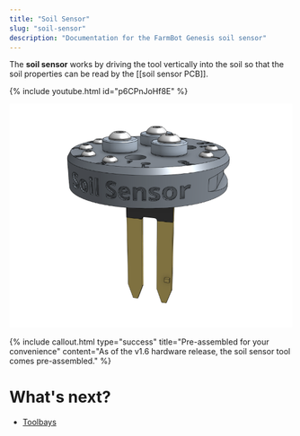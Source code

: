 ```yaml
---
title: "Soil Sensor"
slug: "soil-sensor"
description: "Documentation for the FarmBot Genesis soil sensor"
---
```


The **soil sensor** works by driving the tool vertically into the soil so that the soil properties can be read by the [[soil sensor PCB]].

{% include youtube.html id="p6CPnJoHf8E" %}

![soil sensor](_images/soil_sensor.png)

{%
include callout.html
type="success"
title="Pre-assembled for your convenience"
content="As of the v1.6 hardware release, the soil sensor tool comes pre-assembled."
%}

# What's next?

 * [Toolbays](toolbays.md)

